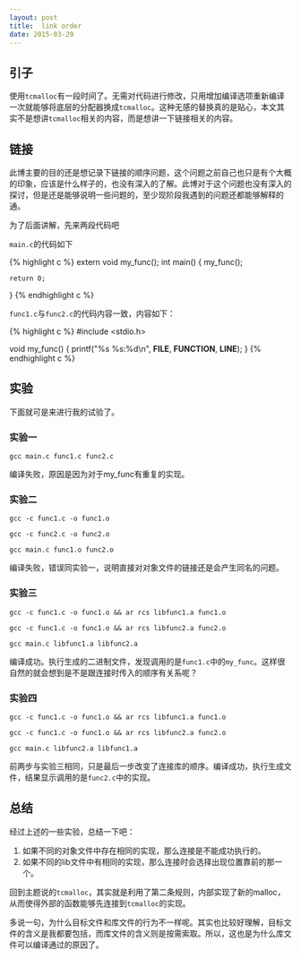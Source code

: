 ```yaml
---
layout: post
title:  link order
date: 2015-03-29
---
```


## 引子

使用`tcmalloc`有一段时间了。无需对代码进行修改，只用增加编译选项重新编译一次就能够将底层的分配器换成`tcmalloc`。这种无感的替换真的是贴心，本文其实不是想讲`tcmalloc`相关的内容，而是想讲一下链接相关的内容。

## 链接

此博主要的目的还是想记录下链接的顺序问题，这个问题之前自己也只是有个大概的印象，应该是什么样子的，也没有深入的了解。此博对于这个问题也没有深入的探讨，但是还是能够说明一些问题的，至少现阶段我遇到的问题还都能够解释的通。

为了后面讲解，先来两段代码吧

`main.c`的代码如下

{% highlight c %}
extern void my_func();
int main() {
    my_func();

    return 0;
}
{% endhighlight c %}

`func1.c`与`func2.c`的代码内容一致，内容如下：

{% highlight c %}
#include <stdio.h>

void my_func() {
    printf("%s %s:%d\n", __FILE__,  __FUNCTION__, __LINE__);
}
{% endhighlight c %}

## 实验

下面就可是来进行我的试验了。

### 实验一

`gcc main.c func1.c func2.c`

编译失败，原因是因为对于my_func有重复的实现。

### 实验二

`gcc -c func1.c -o func1.o`

`gcc -c func2.c -o func2.o`

`gcc main.c func1.o func2.o`

编译失败，错误同实验一，说明直接对对象文件的链接还是会产生同名的问题。

### 实验三

`gcc -c func1.c -o func1.o && ar rcs libfunc1.a func1.o`

`gcc -c func1.c -o func1.o && ar rcs libfunc2.a func2.o`

`gcc main.c libfunc1.a libfunc2.a`

编译成功。执行生成的二进制文件，发现调用的是`func1.c`中的`my_func`。这样很自然的就会想到是不是跟连接时传入的顺序有关系呢？

### 实验四

`gcc -c func1.c -o func1.o && ar rcs libfunc1.a func1.o`

`gcc -c func1.c -o func1.o && ar rcs libfunc2.a func2.o`

`gcc main.c libfunc2.a libfunc1.a`

前两步与实验三相同，只是最后一步改变了连接库的顺序。编译成功，执行生成文件，结果显示调用的是`func2.c`中的实现。

## 总结

经过上述的一些实验，总结一下吧：

1. 如果不同的对象文件中存在相同的实现，那么连接是不能成功执行的。
2. 如果不同的lib文件中有相同的实现，那么连接时会选择出现位置靠前的那一个。

回到主题说的`tcmalloc`，其实就是利用了第二条规则，内部实现了新的malloc，从而使得外部的函数能够先连接到`tcmalloc`的实现。

多说一句，为什么目标文件和库文件的行为不一样呢。其实也比较好理解，目标文件的含义是我都要包括，而库文件的含义则是按需索取。所以，这也是为什么库文件可以编译通过的原因了。